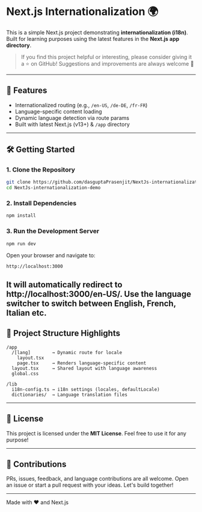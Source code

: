 # Next.js Internationalization 🌍

This is a simple Next.js project demonstrating **internationalization (i18n)**. Built for learning purposes using the latest features in the **Next.js app directory**.

> If you find this project helpful or interesting, please consider giving it a ⭐ on GitHub! Suggestions and improvements are always welcome 🙌

---

## 🚀 Features

- Internationalized routing (e.g., `/en-US`, `/de-DE`, `/fr-FR`)
- Language-specific content loading
- Dynamic language detection via route params
- Built with latest Next.js (v13+) & `/app` directory

---

## 🛠️ Getting Started

### 1. Clone the Repository
```bash
git clone https://github.com/dasguptaPrasenjit/NextJs-internationalization-demo.git
cd NextJs-internationalization-demo
```

### 2. Install Dependencies
```bash
npm install
```

### 3. Run the Development Server
```bash
npm run dev
```

Open your browser and navigate to:
```
http://localhost:3000
```
It will automatically redirect to http://localhost:3000/en-US/. Use the language switcher to switch between English, 
French, Italian etc. 
---

## 📁 Project Structure Highlights

```
/app
  /[lang]        → Dynamic route for locale
    layout.tsx
    page.tsx     → Renders language-specific content
  layout.tsx     → Shared layout with language awareness
  global.css

/lib
  i18n-config.ts → i18n settings (locales, defaultLocale)
  dictionaries/  → Language translation files
```

---

## 📜 License

This project is licensed under the **MIT License**. Feel free to use it for any purpose!

---

## 🤝 Contributions

PRs, issues, feedback, and language contributions are all welcome. Open an issue or start a pull request with your ideas. Let's build together!

---

Made with ❤️ and Next.js

